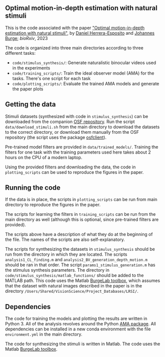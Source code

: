 ## Optimal motion-in-depth estimation with natural stimuli

This is the code associated with the paper
["Optimal motion-in-depth estimation with natural stimuli"](https://www.biorxiv.org/content/10.1101/2024.03.14.585059v1.abstract),
by [Daniel Herrera-Esposito](https://dherrera1911.github.io/) and
[Johannes Burge](https://jburge.psych.upenn.edu/); *bioRxiv*, 2023

The code is organized into three main directories according to
three different tasks:
* `code/stimulus_synthesis/`: Generate naturalistic
binocular videos used in the experiments
* `code/training_scripts/`: Train the ideal observer model (AMA)
for the tasks. There's one script for each task
* `code/plotting_scripts/`: Evaluate the trained AMA models and
generate the paper plots

## Getting the data

Stimuli datasets (synthesized with code in `stimulus_synthesis`)
can be downloaded from the companion [OSF repository](https://osf.io/w9mpe/).
Run the script `data/download_stimuli.sh` from the main directory
to download the datasets to the correct directory, or
download them manually from the OSF repository
(the script uses the package
[osfclient](https://github.com/osfclient/osfclient)).

Pre-trained model filters are provided in `data/trained_models/`.
Training the filters for one task with the training parameters used
here takes about 2 hours on the CPU of a modern laptop.

Using the provided filters and downloading the data,
the code in `plotting_scripts` can be used to reproduce the
figures in the paper.

## Running the code

If the data is in place, the scripts in `plotting_scripts` can
be run from main directory to reproduce the figures in the paper.

The scripts for learning the filters in `training_scripts` can
be run from the main directory as well (although this is
optional, since pre-trained filters are provided).

The scripts above have a description of what they do at the
beginning of the file. The names of the scripts are
also self-explanatory.

The scripts for synthesizing the datasets in `stimulus_synthesis`
should be run from the directory in which they are located.
The scripts `analysis1_CL_finding.m` and
`analysis2_BV_generation_depth_motion.m` should be ran in
that order. The script `params1_stimulus_generation.m` has
the stimulus synthesis parameters. The directory in
`code/stimulus_synthesis/matlab_functions/` should
be added to the MATLAB path. This code uses the Matlab
[BurgeLab toolbox](https://jburge.psych.upenn.edu/code.html),
which assumes that the dataset with natural images described in
the paper is in the directory
`/Users/Shared/VisionScience/Project_Databases/LRSI/`.

## Dependencies

The code for training the models and plotting the results
are written in Python 3. All of the analysis revolves around the
Python [AMA package](https://github.com/dherrera1911/accuracy_maximization_analysis).
All dependencies can be installed in a new conda environment
with the file `environment.yml` in the main directory.

The code for synthesizing the stimuli is written in Matlab.
The code uses the Matlab [BurgeLab toolbox](https://jburge.psych.upenn.edu/code.html).


